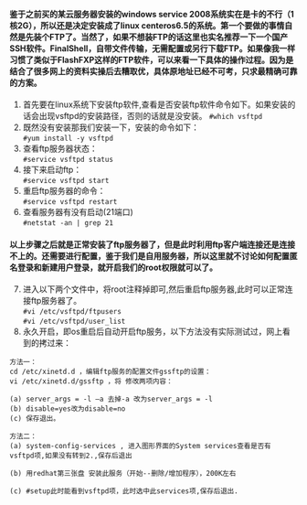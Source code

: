 #### 鉴于之前买的某云服务器安装的windows service 2008系统实在是卡的不行（1核2G），所以还是决定安装成了linux centeros6.5的系统。第一个要做的事情自然是先装个FTP了。当然了，如果不想装FTP的话这里也实名推荐一下一个国产SSH软件。FinalShell，自带文件传输，无需配置或另行下载FTP。如果像我一样习惯了类似于FlashFXP这样的FTP软件，可以来看一下具体的操作过程。因为是结合了很多网上的资料实操后去糟取优，具体原地址已经不可考，只求最精确可靠的方案。  
1. 首先要在linux系统下安装ftp软件,查看是否安装ftp软件命令如下。如果安装的话会出现vsftpd的安装路径，否则的话就是没安装。
`#which vsftpd`  
2. 既然没有安装那我们安装一下，安装的命令如下：  
`#yum install -y vsftpd`  
3. 查看ftp服务器状态：  
`#service vsftpd status`
4. 接下来启动ftp：  
`#service vsftpd start`  
5. 重启ftp服务器的命令：  
`#service vsftpd restart`  
6. 查看服务器有没有启动(21端口)  
`#netstat -an | grep 21`  
#### 以上步骤之后就是正常安装了ftp服务器了，但是此时利用ftp客户端连接还是连接不上的。还需要进行配置，鉴于我们是自用服务器，所以这里就不讨论如何配置匿名登录和新建用户登录，就开启我们的root权限就可以了。  
7. 进入以下两个文件中，将root注释掉即可,然后重启ftp服务器,此时可以正常连接ftp服务器了。  
`#vi /etc/vsftpd/ftpusers`  
`#vi /etc/vsftpd/user_list`  
8. 永久开启，即os重启后自动开启ftp服务，以下方法没有实际测试过，网上看到的拷过来：  
```
方法一：
cd /etc/xinetd.d ，编辑ftp服务的配置文件gssftp的设置：
vi /etc/xinetd.d/gssftp ，将 修改两项内容：

(a) server_args = -l –a 去掉-a 改为server_args = -l
(b) disable=yes改为disable=no
(c) 保存退出。

方法二：
(a) system-config-services , 进入图形界面的System services查看是否有 vsftpd项,如果没有转到2.,保存后退出

(b) 用redhat第三张盘 安装此服务（开始--删除/增加程序），200K左右

(c) #setup此时能看到vsftpd项，此时选中此services项,保存后退出.
```
